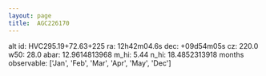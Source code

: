 ```yaml
---
layout: page
title:  AGC226170
--- 
```

alt id: HVC295.19+72.63+225
ra: 12h42m04.6s
dec: +09d54m05s
cz: 220.0
w50: 28.0
abar: 12.9614813968
m_hi: 5.44
n_hi: 18.4852313918
months observable: ['Jan', 'Feb', 'Mar', 'Apr', 'May', 'Dec']
